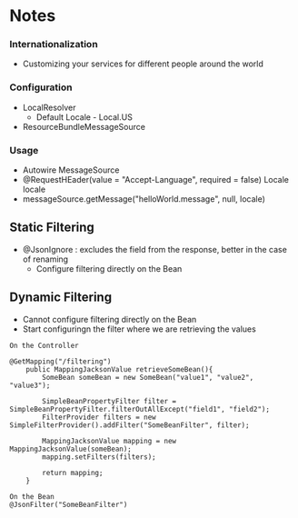# Notes

### Internationalization
- Customizing your services for different people around the world
### Configuration
- LocalResolver
    - Default Locale - Local.US
- ResourceBundleMessageSource
### Usage
- Autowire MessageSource
- @RequestHEader(value = "Accept-Language", required = false) Locale locale
- messageSource.getMessage("helloWorld.message", null, locale)

## Static Filtering
- @JsonIgnore : excludes the field from the response, better in the case of renaming
    - Configure filtering directly on the Bean

## Dynamic Filtering
- Cannot configure filtering directly on the Bean
- Start configuringn the filter where we are retrieving the values
```
On the Controller

@GetMapping("/filtering")
    public MappingJacksonValue retrieveSomeBean(){
        SomeBean someBean = new SomeBean("value1", "value2", "value3");

        SimpleBeanPropertyFilter filter = SimpleBeanPropertyFilter.filterOutAllExcept("field1", "field2");
        FilterProvider filters = new SimpleFilterProvider().addFilter("SomeBeanFilter", filter);

        MappingJacksonValue mapping = new MappingJacksonValue(someBean);
        mapping.setFilters(filters);

        return mapping;
    }
```

```
On the Bean
@JsonFilter("SomeBeanFilter")

```
